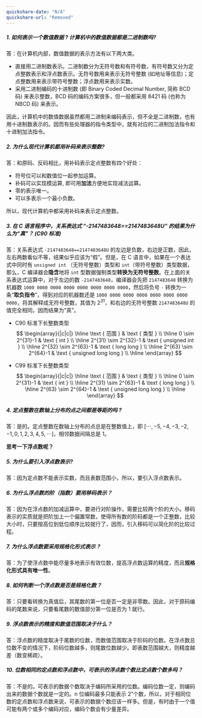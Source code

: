 ```yaml
---
quickshare-date: "N/A"
quickshare-url: "Removed"
---
```


##### 1. 如何表示一个数值数据 ? 计算机中的数值数据都是二进制数吗?

答：在计算机内部，数值数据的表示方法有以下两大类。
- 直接用二进制数表示。二进制数分为无符号数和有符号数，有符号数又分为定点整数表示和浮点数表示。无符号数用来表示无符号整数 (如地址等信息)；定点整数用来表示带符号整数；浮点数用来表示实数。
- 采用二进制编码的十进制数 (即 Binary Coded Decimal Number, 简称 BCD 码) 来表示整数，BCD 码的编码方案很多，但一般都采用 8421 码 (也称为 NBCD 码) 来表示。

因此，计算机中的数值数据虽然都用二进制来编码表示，但不全是二进制数，也有用十进制数表示的。因而有些处理器的指令类型中，就有对应的二进制加法指令和十进制加法指令。

##### 2. 为什么现代计算机都用补码来表示整数?

答：和原码、反码相比，用补码表示定点整数有四个好处：

- 符号位可以和数值位一起参加运算。
- 补码可以实现模运算, 即可用**加法**方便地实现减法运算。
- 零的表示唯一。
- 可以多表示一个最小负数。

所以，现代计算机中都采用补码来表示定点整数。


##### 3. 在 C 语言程序中，关系表达式 “-2147483648==2147483648U” 的结果为什么为“真”？ (C90 标准)

答：关系表达式 `-2147483648==2147483648U` 的左边是负数，右边是正数，因此，左右两数看似不等，结果似乎应该为“假”。但是，在 C 语言中，如果在一个表达式中同时有 `unsigned int` （无符号整数）类型和 `int`（带符号整数）类型数据，那么，C 编译器会**隐含**地将 `int` 型数据强制类型**转换为无符号整数**。在上面的关系表达式运算中，对于左边的数 `-2147483648`，编译器会先把 `2147483648` 转换为机器数 `1000 0000 0000 0000 0000 0000 0000 0000`，然后将负号 `-` 转换为一条“**取负指令**”，得到对应的机器数还是 `1000 0000 0000 0000 0000 0000 0000 0000`，将其解释成无符号整数，其值为 $2^{31}$，和右边的无符号整数 `2147483648U` 的值完全相同，因而结果为“真”。
- C90 标准下长整数类型
$$
\begin{array}{|c|c|}
\hline \text { 范围 } & \text { 类型 } \\
\hline 0 \sim 2^{31}-1 & \text { int } \\
\hline 2^{31} \sim 2^{32}-1 & \text { unsigned int } \\
\hline 2^{32} \sim 2^{63}-1 & \text { long long } \\
\hline 2^{63} \sim 2^{64}-1 & \text { unsigned long long } \\
\hline
\end{array}
$$

- C99 标准下长整数类型
$$
\begin{array}{|c|c|}
\hline \text { 范围 } & \text { 类型 } \\
\hline 0 \sim 2^{31}-1 & \text { int } \\
\hline 2^{31} \sim 2^{63}-1 & \text { long long } \\
\hline 2^{63} \sim 2^{64}-1 & \text { unsigned long long } \\
\hline
\end{array}
$$

##### 4. 定点整数在数轴上分布的点之间都是等距的吗 ?

答：是的。定点整数在数轴上分布的点总是在整数值上，即 $[\cdots,-5,-4,-3,-2,-1, 0,1,2,3,4,5, \cdots]$，相邻数据间隔总是 1。

**思考一下浮点数呢？**

##### 5. 为什么要引入浮点数表示?

答：因为定点数不能表示实数，而且表数范围小，所以，要引入浮点数表示。

##### 6. 为什么浮点数的阶（指数）要用移码表示？

答：因为在浮点数的加减运算中，要进行对阶操作，需要比较两个阶的大小。移码表示的实质就是把阶加上一个偏置常数，使得所有数的阶码都是一个正整数，比较大小时，只要按高位到低位顺序比较就行了，因而，引入移码可以简化阶的比较过程。

##### 7. 为什么浮点数要采用规格化形式表示？ 

答：为了使浮点数中能尽量多地表示有效位数，提高浮点数运算的精度，而且**规格化形式具有唯一性**。

##### 8. 如何判断一个浮点数是否是规格化数？

答：只要看转换为真值后，其尾数的第一位是否一定是非零数。因此，对于原码编码的尾数来说，只要看尾数的数值部分第一位是否为 1 就行。

##### 9. 浮点数表示的精度和数值范围取决于什么？ 

答：浮点数的精度取决于尾数的位数，而数值范围取决于阶码的位数。在浮点数总位数不变的情况下，阶码位数越多，则尾数位数越少。即表数范围越大，则精度越差（数变稀疏）。

##### 10. 位数相同的定点数和浮点数中，可表示的浮点数个数比定点数个数多吗？

答：不是的。可表示的数据个数取决于编码所采用的位数。编码位数一定，则编码出来的数据个数就是一定的。n 位编码最多只能表示 2”个数，所以，对于相同位数的定点数和浮点数来说，可表示的数据个数应该一样多。但是，有时由于一个值可能有两个或多个编码对应，编码个数会有少量差异。